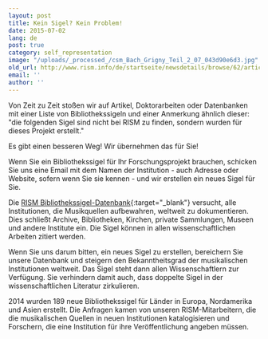 ```yaml
---
layout: post
title: Kein Sigel? Kein Problem!
date: 2015-07-02
lang: de
post: true
category: self_representation
image: "/uploads/_processed_/csm_Bach_Grigny_Teil_2_07_043d90e6d3.jpg"
old_url: http://www.rism.info/de/startseite/newsdetails/browse/62/article/64/no-siglum-no-problem.html
email: ''
author: ''
---
```



Von Zeit zu Zeit stoßen wir auf Artikel, Doktorarbeiten oder Datenbanken mit einer Liste von Bibliothekssigeln und einer Anmerkung ähnlich dieser: "die folgenden Sigel sind nicht bei RISM zu finden, sondern wurden für dieses Projekt erstellt."



Es gibt einen besseren Weg! Wir übernehmen das für Sie!



Wenn Sie ein Bibliothekssigel für Ihr Forschungsprojekt brauchen, schicken Sie uns eine Email mit dem Namen der Institution - auch Adresse oder Website, sofern wenn Sie sie kennen - und wir erstellen ein neues Sigel für Sie.



Die [RISM Bibliothekssigel-Datenbank](http://www.rism.info/de/sigla.html){:target="_blank"} versucht, alle Institutionen, die Musikquellen aufbewahren, weltweit zu dokumentieren. Dies schließt Archive, Bibliotheken, Kirchen, private Sammlungen, Museen und andere Institute ein. Die Sigel können in allen wissenschaftlichen Arbeiten zitiert werden.



Wenn Sie uns darum bitten, ein neues Sigel zu erstellen, bereichern Sie unsere Datenbank und steigern den Bekanntheitsgrad der musikalischen Institutionen weltweit. Das Sigel steht dann allen Wissenschaftlern zur Verfügung. Sie verhindern damit auch, dass doppelte Sigel in der wissenschaftlichen Literatur zirkulieren.



2014 wurden 189 neue Bibliothekssigel für Länder in Europa, Nordamerika und Asien erstellt. Die Anfragen kamen von unseren RISM-Mitarbeitern, die die musikalischen Quellen in neuen Institutionen katalogisieren und Forschern, die eine Institution für ihre Veröffentlichung angeben müssen.







<script type="text/javascript">var switchTo5x=true;</script><script type="text/javascript" src="http://w.sharethis.com/button/buttons.js"></script><script type="text/javascript">stLight.options({publisher: "9b601438-1ce1-49d8-bfd7-9cff5df54c17", doNotHash: false, doNotCopy: false, hashAddressBar: false});</script>


